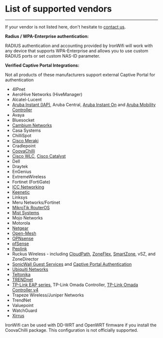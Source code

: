 # **List of supported vendors**

---

<callout>

If your vendor is not listed here, don't hesitate to [contact us](mailto:support@ironwifi.com).

</callout>

**Radius / WPA-Enterprise authentication:**

RADIUS authentication and accounting provided by IronWifi will work with any device that supports WPA-Enterprise and allows you to use custom RADIUS ports or set custom NAS-ID parameter.

**Verified Captive Portal Integrations:**

Not all products of these manufacturers support external Captive Portal for authentication

- 4IPnet
- AeroHive Networks (HiveManager)
- Alcatel-Lucent
- [Aruba Instant (IAP)](https://www.ironwifi.com/aruba-captive-portal/), Aruba Central, [Aruba Instant On](https://www.ironwifi.com/aruba-instanton/) and [Aruba Mobility Controller](https://www.ironwifi.com/aruba-mobility-controller-2/)
- Avaya
- Bluesocket
- [Cambium Networks](https://www.ironwifi.com/cambium-networks)
- Casa Systems
- ChilliSpot
- [Cisco Meraki](https://www.ironwifi.com/cisco-meraki/)
- Cradlepoint
- [CoovaChilli](https://www.ironwifi.com/coovachilli/)
- [Cisco WLC](https://www.ironwifi.com/ciscowlc/), [Cisco Catalyst](https://www.ironwifi.com/cisco-catalyst/)
- Dell
- Draytek
- EnGenius
- ExtremeWireless
- Fortinet (FortiGate)
- [ICC Networking](https://www.ironwifi.com/icc/)
- [Keenetic](https://www.ironwifi.com/keenetic/)
- Linksys
- Meru Networks/Fortinet
- [MikroTik RouterOS](https://www.ironwifi.com/mikrotik/)
- [Mist Systems](https://www.ironwifi.com/mist-systems/)
- Mojo Networks
- Motorola
- [Netgear](https://www.ironwifi.com/netgear/)
- [Open-Mesh](https://www.ironwifi.com/open-mesh-cloudtrax/)
- [OPNsense](https://www.ironwifi.com/opnsense/)
- [pfSense](https://www.ironwifi.com/pfsense-with-captive-portal/)
- [Peplink](https://www.ironwifi.com/peplink/)
- Ruckus Wireless - including [CloudPath](https://www.ironwifi.com/ruckus-cloudpath/), [ZoneFlex](https://www.ironwifi.com/ruckus-flex/), [SmartZone](https://www.ironwifi.com/ruckus-smartzone/), vSZ, and ZoneDirector
- [SonicWall Guest Services](https://www.ironwifi.com/sonicwall/) and [Captive Portal Authentication](https://www.ironwifi.com/sonicwall-captive-portal-authentication/)
- [Ubiquiti Networks](https://www.ironwifi.com/unifi/)
- [Teltonika](https://wiki.teltonika.lt/view/Ironwifi.com_Hotspot_Configuration)
- [TRENDnet](https://www.ironwifi.com/trendnet/)
- [TP-Link EAP series](https://www.ironwifi.com/tp-link-eap/), TP-Link Omada Controller, [TP-Link Omada Controller v4](https://www.ironwifi.com/tplink-omada4)
- Trapeze Wireless/Juniper Networks
- TrendNet
- Valuepoint
- WatchGuard
- [Xirrus](https://www.ironwifi.com/xirrus/)


<call-out type="warning">
  
IronWifi can be used with DD-WRT and OpenWRT firmware if you install the CoovaChilli package. This configuration is not officially supported.

</call-out>
